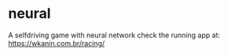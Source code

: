 # neural
A selfdriving game with neural network
check the running app at: https://wkanin.com.br/racing/
